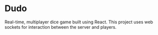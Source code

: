 # Dudo
Real-time, multiplayer dice game built using React. This project uses web sockets for interaction between the server and players.
